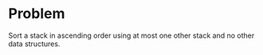 # Problem
Sort a stack in ascending order using at most one other stack and no other data structures.